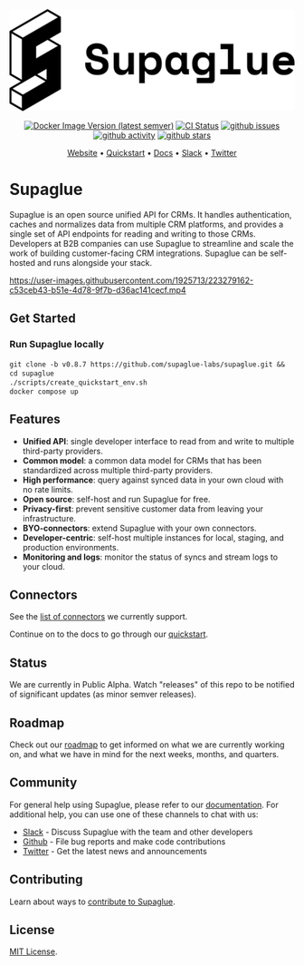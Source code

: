 <p align="center">
<picture>
  <source media="(prefers-color-scheme: dark)" srcset="https://raw.githubusercontent.com/supaglue-labs/supaglue/main/docs/static/img/logo-dark.png">
  <source media="(prefers-color-scheme: light)" srcset="https://raw.githubusercontent.com/supaglue-labs/supaglue/main/docs/static/img/logo-light.png">
  <img alt="Supaglue" src="https://raw.githubusercontent.com/supaglue-labs/supaglue/main/docs/static/img/logo-light.png">
</picture>
</p>

<p align="center">
  <a href="https://hub.docker.com/r/supaglue/api" target="_blank"><img alt="Docker Image Version (latest semver)" src="https://img.shields.io/docker/v/supaglue/api"></a>
  <a href="https://github.com/supaglue-labs/supaglue/actions/workflows/ci.yml"><img title="CI Status" src="https://github.com/supaglue-labs/supaglue/actions/workflows/ci.yml/badge.svg"></a>
  <a href="https://github.com/supaglue-labs/supaglue/issues"><img title="github issues" src="https://img.shields.io/github/issues/supaglue-labs/supaglue"></a>
  <a href="https://github.com/supaglue-labs/supaglue"><img title="github activity" src="https://img.shields.io/github/commit-activity/w/supaglue-labs/supaglue"></a>
  <a href="https://github.com/supaglue-labs/supaglue"><img title="github stars" src="https://img.shields.io/github/stars/supaglue-labs/supaglue?style=social"></a>
</p>

<p align="center">
  <a href="https://supaglue.com?ref=github-readme" target="_blank">Website</a> • <a href="https://docs.supaglue.com/quickstart?ref=github-readme" target="_blank">Quickstart</a> • <a href="https://docs.supaglue.com?ref=github-readme" target="_blank">Docs</a> • <a href="https://join.slack.com/t/supagluecommunity/shared_invite/zt-1o2hiozzl-ZRQswNzlT5W4sXwrQnVlDg" target="_blank">Slack</a> • <a href="https://twitter.com/supaglue_labs" target="_blank">Twitter</a>
</p>

# Supaglue

Supaglue is an open source unified API for CRMs. It handles authentication, caches and normalizes data from multiple CRM platforms, and provides a single set of API endpoints for reading and writing to those CRMs. Developers at B2B companies can use Supaglue to streamline and scale the work of building customer-facing CRM integrations. Supaglue can be self-hosted and runs alongside your stack.

https://user-images.githubusercontent.com/1925713/223279162-c53ceb43-b51e-4d78-9f7b-d36ac141cecf.mp4

## Get Started

### Run Supaglue locally

```shell
git clone -b v0.8.7 https://github.com/supaglue-labs/supaglue.git && cd supaglue
./scripts/create_quickstart_env.sh
docker compose up
```

## Features

- **Unified API**: single developer interface to read from and write to multiple third-party providers.
- **Common model**: a common data model for CRMs that has been standardized across multiple third-party providers.
- **High performance**: query against synced data in your own cloud with no rate limits.
- **Open source**: self-host and run Supaglue for free.
- **Privacy-first**: prevent sensitive customer data from leaving your infrastructure.
- **BYO-connectors**: extend Supaglue with your own connectors.
- **Developer-centric**: self-host multiple instances for local, staging, and production environments.
- **Monitoring and logs**: monitor the status of syncs and stream logs to your cloud.

## Connectors

See the [list of connectors](https://docs.supaglue.com/connectors) we currently support.

Continue on to the docs to go through our [quickstart](https://docs.supaglue.com/quickstart?ref=github-readme).

## Status

We are currently in Public Alpha. Watch "releases" of this repo to be notified of significant updates (as minor semver releases).

## Roadmap

Check out our [roadmap](https://docs.supaglue.com/roadmap) to get informed on what we are currently working on, and what we have in mind for the next weeks, months, and quarters.

## Community

For general help using Supaglue, please refer to our [documentation](https://docs.supaglue.com). For additional help, you can use one of these channels to chat with us:

- [Slack](https://join.slack.com/t/supagluecommunity/shared_invite/zt-1o2hiozzl-ZRQswNzlT5W4sXwrQnVlDg) - Discuss Supaglue with the team and other developers
- [Github](https://github.com/supaglue-labs/supaglue) - File bug reports and make code contributions
- [Twitter](https://twitter.com/supaglue_labs) - Get the latest news and announcements

## Contributing

Learn about ways to [contribute to Supaglue](https://docs.supaglue.com/contributing).

## License

[MIT License](https://github.com/supaglue-labs/supaglue/blob/main/LICENSE).
